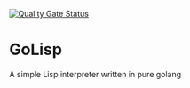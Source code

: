 [![Quality Gate Status](https://sonarcloud.io/api/project_badges/measure?project=tamercuba_golisp&metric=alert_status)](https://sonarcloud.io/summary/new_code?id=tamercuba_golisp)

# GoLisp

A simple Lisp interpreter written in pure golang
